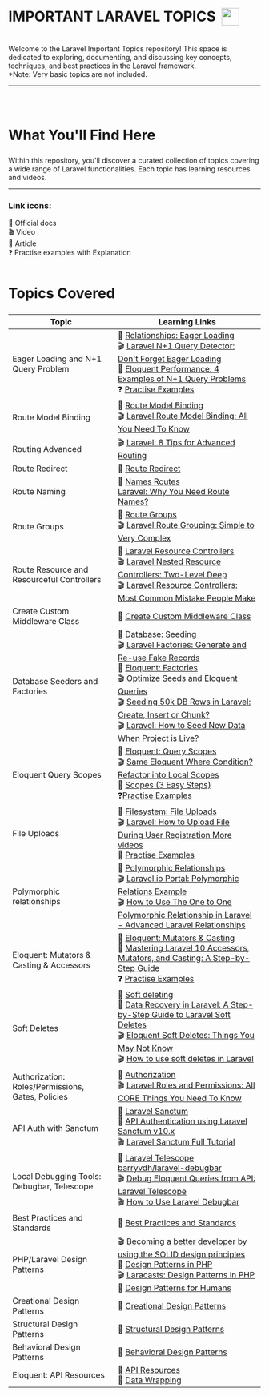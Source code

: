 <div style="display:flex; align-items: center">
  <h1 style="position:relative; top: -6px" > IMPORTANT LARAVEL TOPICS <img src="https://laravel.com/img/logomark.min.svg" width="35" style="position: relative; top: 8px; left:5px"/>
</h1>
</div>

Welcome to the Laravel Important Topics repository! This space is dedicated to exploring, documenting, and discussing key concepts, techniques, and best practices in the Laravel framework.
<br>
*Note: Very basic topics are not included.

---
<br>
<br>
<h1 style="position:relative; top: -6px" > 
What You'll Find Here
</h1>
Within this repository, you'll discover a curated collection of topics covering a wide range of Laravel functionalities. Each topic has learning resources and videos.

---

<h3>Link icons:</h3>
📖 Official docs
<br>
🎬 Video
<br>
📃 Article 
<br>
❓ Practise examples with Explanation

<br>
<br>
<h1 style="position:relative; top: -6px" > 
Topics Covered
</h1>

| Topic | Learning Links |
| ----- | ----- |
| Eager Loading and N+1 Query Problem |:book: [Relationships: Eager Loading](https://laravel.com/docs/eloquent-relationships#eager-loading) <br> :clapper: [Laravel N+1 Query Detector: Don't Forget Eager Loading](https://www.youtube.com/watch?v=MbN7BIcUnPA) <br> :page_facing_up: [Eloquent Performance: 4 Examples of N+1 Query Problems](https://laravel-news.com/laravel-n1-query-problems#content-what-is-the-n1-query-problem) <br> :question: [Practise Examples](/practise_eager_loading_n1_problem/README.md)
Route Model Binding | :book: [Route Model Binding](https://laravel.com/docs/11.x/routing#route-model-binding) <br> :clapper: [ Laravel Route Model Binding: All You Need To Know](https://www.youtube.com/watch?v=6dEfxGLgevM) 
Routing Advanced | :clapper: [Laravel: 8 Tips for Advanced Routing](https://www.youtube.com/watch?v=_BIhuX8owTo)
Route Redirect | :book: [Route Redirect](https://laravel.com/docs/11.x/routing#redirect-routes)
Route Naming | :book: [Names Routes](https://laravel.com/docs/11.x/routing#named-routes) <br> [Laravel: Why You Need Route Names?](https://www.youtube.com/watch?v=7lalb6HtR1c)
Route Groups | :book: [Route Groups](https://laravel.com/docs/11.x/routing#route-groups) <br> :clapper: [ Laravel Route Grouping: Simple to Very Complex](https://www.youtube.com/watch?v=I6kyfSmPhn8)
Route Resource and Resourceful Controllers | :book: [ Laravel Resource Controllers](https://laravel.com/docs/11.x/controllers#resource-controllers) <br> :clapper: [Laravel Nested Resource Controllers: Two-Level Deep](https://www.youtube.com/watch?v=9R_9Xe3Fgnw) <br> :clapper: [Laravel Resource Controllers: Most Common Mistake People Make](https://www.youtube.com/watch?v=exIfecOZd2E)
Create Custom Middleware Class | :book: [Create Custom Middleware Class](https://laravel.com/docs/11.x/middleware#defining-middleware)
Database Seeders and Factories | :book: [Database: Seeding](https://laravel.com/docs/11.x/seeding) <br> :clapper: [Laravel Factories: Generate and Re-use Fake Records](https://www.youtube.com/watch?v=MHBDUJ51Pqs) <br> :book: [Eloquent: Factories](https://laravel.com/docs/11.x/eloquent-factories#defining-model-factories) <br> :clapper: [Optimize Seeds and Eloquent Queries](https://www.youtube.com/watch?v=pJe1OUDCOmY) <br> :clapper: [Seeding 50k DB Rows in Laravel: Create, Insert or Chunk?](https://www.youtube.com/watch?v=sAjLREMr-9k) <br> :clapper: [Laravel: How to Seed New Data When Project is Live?](https://www.youtube.com/watch?v=2wZo54IjtKU)
Eloquent Query Scopes | :book: [Eloquent: Query Scopes](https://laravel.com/docs/11.x/eloquent#query-scopes) <br> :clapper: [Same Eloquent Where Condition? Refactor into Local Scopes](https://www.youtube.com/watch?v=90xGUIuZsHE) <br> :page_facing_up: [Scopes (3 Easy Steps)](https://dev.to/dalelantowork/laravel-8-scopes-26k3) <br> :question:[Practise Examples](/practise_query_scopes/README.md)
File Uploads | :book: [Filesystem: File Uploads](https://laravel.com/docs/11.x/filesystem#file-uploads) <br> :clapper: [Laravel: How to Upload File During User Registration More videos](https://www.youtube.com/watch?v=xyQT2pnv_4E) <br>     :page_facing_up: [Practise Examples](/file_upload/README.md)
Polymorphic relationships | :book: [Polymorphic Relationships](https://laravel.com/docs/11.x/eloquent-relationships#polymorphic-relationships) <br> :clapper: [Laravel.io Portal: Polymorphic Relations Example](https://www.youtube.com/watch?v=EjJaNGW7vAg) <br> :clapper: [How to Use The One to One Polymorphic Relationship in Laravel - Advanced Laravel Relationships](https://www.youtube.com/watch?v=Ggfy4lqF-bc)
Eloquent: Mutators & Casting & Accessors  | :book: [Eloquent: Mutators & Casting](https://laravel.com/docs/11.x/eloquent-mutators#defining-an-accessor) <br> :page_facing_up: [Mastering Laravel 10 Accessors, Mutators, and Casting: A Step-by-Step Guide](https://arjunamrutiya.medium.com/mastering-laravel-accessors-mutators-and-casting-a-step-by-step-guide-94333d9a877f) <br> :question: [Practise Examples](/mutators_casting_accessors/README.md)
Soft Deletes | :book: [Soft deleting](https://laravel.com/docs/11.x/eloquent#soft-deleting) <br> :page_facing_up: [Data Recovery in Laravel: A Step-by-Step Guide to Laravel Soft Deletes](https://medium.com/@prevailexcellent/data-recovery-in-laravel-a-step-by-step-guide-to-laravel-soft-deletes-8c3e0567762e) <br> :clapper: [Eloquent Soft Deletes: Things You May Not Know](https://www.youtube.com/watch?v=ffAt9Np-zEM) <br> :clapper: [How to use soft deletes in Laravel](https://www.youtube.com/watch?v=Hsf_C6JcDKo)
Authorization: Roles/Permissions, Gates, Policies | :book: [Authorization](https://laravel.com/docs/11.x/authorization) <br> :clapper: [Laravel Roles and Permissions: All CORE Things You Need To Know](https://www.youtube.com/watch?v=kZOgH3-0Bko)
API Auth with Sanctum | :book: [Laravel Sanctum](https://laravel.com/docs/11.x/sanctum#api-token-authentication) <br> :page_facing_up: [API Authentication using Laravel Sanctum v10.x](https://medium.com/@abdelra7manabdullah/api-authentication-using-laravel-sanctum-v10-x-21dfe130cda) <br> :clapper: [Laravel Sanctum Full Tutorial](https://www.youtube.com/watch?v=TzAJfjCn7Ks)
Local Debugging Tools: Debugbar, Telescope | :book: [Laravel Telescope](https://laravel.com/docs/11.x/telescope) <br> [barryvdh/laravel-debugbar](https://github.com/barryvdh/laravel-debugbar) <br> :clapper: [Debug Eloquent Queries from API: Laravel Telescope](https://www.youtube.com/watch?v=SR3RzIfeozI) <br> :clapper: [How to Use Laravel Debugbar](https://www.youtube.com/watch?v=DCoYynZ45Ws&t=125s)
Best Practices and Standards | :page_facing_up: [Best Practices and Standards](https://github.com/alexeymezenin/laravel-best-practices)
PHP/Laravel Design Patterns | :clapper: [Becoming a better developer by using the SOLID design principles](https://www.youtube.com/watch?v=rtmFCcjEgEw) <br> :page_facing_up: [Design Patterns in PHP](https://refactoring.guru/design-patterns/php) <br> :clapper: [Laracasts: Design Patterns in PHP](https://laracasts.com/series/design-patterns-in-php) <br> :page_facing_up: [ Design Patterns for Humans](https://github.com/kamranahmedse/design-patterns-for-humans)
Creational Design Patterns | :page_facing_up: [Creational Design Patterns](https://refactoring.guru/design-patterns/creational-patterns)
Structural Design Patterns | :page_facing_up: [Structural Design Patterns](https://refactoring.guru/design-patterns/structural-patterns) 
Behavioral Design Patterns | :page_facing_up:  [Behavioral Design Patterns](https://refactoring.guru/design-patterns/behavioral-patterns)
Eloquent: API Resources | :book: [API Resources](https://laravel.com/docs/11.x/eloquent-resources) <br> :book: [Data Wrapping](https://laravel.com/docs/11.x/eloquent-resources#data-wrapping)